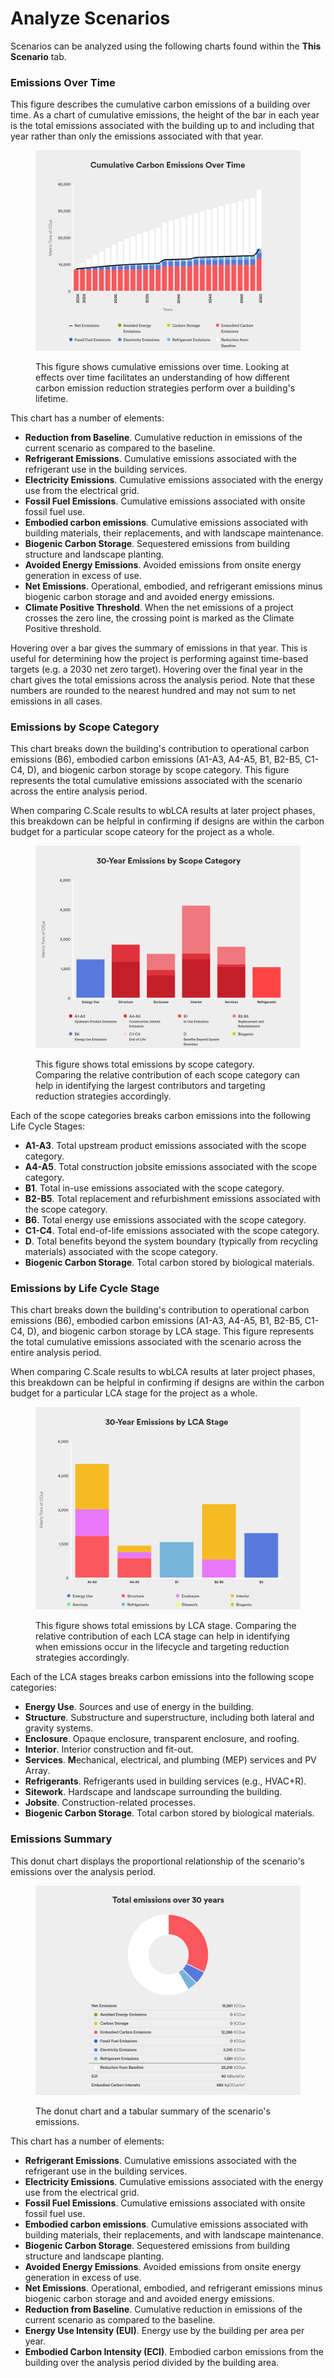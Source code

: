 # Analyze Scenarios

Scenarios can be analyzed using the following charts found within the **This Scenario** tab.

### Emissions Over Time

This figure describes the cumulative carbon emissions of a building over time. As a chart of cumulative emissions, the height of the bar in each year is the total emissions associated with the building up to and including that year rather than only the emissions associated with that year.

<div align="left"><figure><img src="../../.gitbook/assets/image (22).png" alt=""><figcaption><p>This figure shows cumulative emissions over time. Looking at effects over time facilitates an understanding of how different carbon emission reduction strategies perform over a building's lifetime.</p></figcaption></figure></div>

This chart has a number of elements:

* **Reduction from Baseline**. Cumulative reduction in emissions of the current scenario as compared to the baseline.
* **Refrigerant Emissions**. Cumulative emissions associated with the refrigerant use in the building services.&#x20;
* **Electricity Emissions**. Cumulative emissions associated with the energy use from the electrical grid.&#x20;
* **Fossil Fuel Emissions**. Cumulative emissions associated with onsite fossil fuel use.&#x20;
* **Embodied carbon emissions**. Cumulative emissions associated with building materials, their replacements, and with landscape maintenance.
* **Biogenic Carbon Storage**. Sequestered emissions from building structure and landscape planting.
* **Avoided Energy Emissions**. Avoided emissions from onsite energy generation in excess of use.
* **Net Emissions**. Operational, embodied, and refrigerant emissions minus biogenic carbon storage and and avoided energy emissions.
* **Climate Positive Threshold**. When the net emissions of a project crosses the zero line, the crossing point is marked as the Climate Positive threshold.

Hovering over a bar gives the summary of emissions in that year. This is useful for determining how the project is performing against time-based targets (e.g. a 2030 net zero target). Hovering over the final year in the chart gives the total emissions across the analysis period. Note that these numbers are rounded to the nearest hundred and may not sum to net emissions in all cases.

### Emissions by Scope Category

This chart breaks down the building's contribution to operational carbon emissions (B6), embodied carbon emissions (A1-A3, A4-A5, B1, B2-B5, C1-C4, D), and biogenic carbon storage by scope category. This figure represents the total cumulative emissions associated with the scenario across the entire analysis period.

When comparing C.Scale results to wbLCA results at later project phases, this breakdown can be helpful in confirming if designs are within the carbon budget for a particular scope cateory for the project as a whole.&#x20;

<figure><img src="../../.gitbook/assets/image (23).png" alt=""><figcaption><p>This figure shows total emissions by scope category. Comparing the relative contribution of each scope category can help in identifying the largest contributors and targeting reduction strategies accordingly.</p></figcaption></figure>

Each of the scope categories breaks carbon emissions into the following Life Cycle Stages:

* **A1-A3**. Total upstream product emissions associated with the scope category.&#x20;
* **A4-A5**. Total construction jobsite emissions associated with the scope category.&#x20;
* **B1**. Total in-use emissions associated with the scope category.&#x20;
* **B2-B5**. Total replacement and refurbishment emissions associated with the scope category.&#x20;
* **B6**. Total energy use emissions associated with the scope category.&#x20;
* **C1-C4**. Total end-of-life emissions associated with the scope category.&#x20;
* **D**. Total benefits beyond the system boundary (typically from recycling materials) associated with the scope category.&#x20;
* **Biogenic Carbon Storage**. Total carbon stored by biological materials.&#x20;

### Emissions by Life Cycle Stage

This chart breaks down the building's contribution to operational carbon emissions (B6), embodied carbon emissions (A1-A3, A4-A5, B1, B2-B5, C1-C4, D), and biogenic carbon storage by LCA stage. This figure represents the total cumulative emissions associated with the scenario across the entire analysis period.

When comparing C.Scale results to wbLCA results at later project phases, this breakdown can be helpful in confirming if designs are within the carbon budget for a particular LCA stage for the project as a whole.&#x20;

<figure><img src="../../.gitbook/assets/image (16).png" alt=""><figcaption><p>This figure shows total emissions by LCA stage. Comparing the relative contribution of each LCA stage can help in identifying when emissions occur in the lifecycle and targeting reduction strategies accordingly.</p></figcaption></figure>

Each of the LCA stages breaks carbon emissions into the following scope categories:

* **Energy Use**. Sources and use of energy in the building.
* **Structure**. Substructure and superstructure, including both lateral and gravity systems.
* **Enclosure**. Opaque enclosure, transparent enclosure, and roofing.
* **Interior**. Interior construction and fit-out.
* **Services**. **M**echanical, electrical, and plumbing (MEP) services and PV Array.
* **Refrigerants**. Refrigerants used in building services (e.g., HVAC+R).
* **Sitework**. Hardscape and landscape surrounding the building.
* **Jobsite**. Construction-related processes.
* **Biogenic Carbon Storage**. Total carbon stored by biological materials.

### Emissions Summary

This donut chart displays the proportional relationship of the scenario's emissions over the analysis period.&#x20;

<figure><img src="../../.gitbook/assets/image (17).png" alt=""><figcaption><p>The donut chart and a tabular summary of the scenario's emissions.</p></figcaption></figure>

This chart has a number of elements:

* **Refrigerant Emissions**. Cumulative emissions associated with the refrigerant use in the building services.&#x20;
* **Electricity Emissions**. Cumulative emissions associated with the energy use from the electrical grid.&#x20;
* **Fossil Fuel Emissions**. Cumulative emissions associated with onsite fossil fuel use.&#x20;
* **Embodied carbon emissions**. Cumulative emissions associated with building materials, their replacements, and with landscape maintenance.
* **Biogenic Carbon Storage**. Sequestered emissions from building structure and landscape planting.
* **Avoided Energy Emissions**. Avoided emissions from onsite energy generation in excess of use.
* **Net Emissions**. Operational, embodied, and refrigerant emissions minus biogenic carbon storage and and avoided energy emissions.
* **Reduction from Baseline**. Cumulative reduction in emissions of the current scenario as compared to the baseline.
* **Energy Use Intensity (EUI)**. Energy use by the building per area per year.&#x20;
* **Embodied Carbon Intensity (ECI)**. Embodied carbon emissions from the building over the analysis period divided by the building area.
